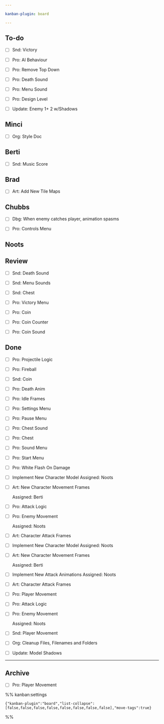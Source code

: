 ```yaml
---

kanban-plugin: board

---
```


## To-do

- [ ] Snd: Victory
- [ ] Pro: AI Behaviour
- [ ] Pro: Remove Top Down
- [ ] Pro: Death Sound
- [ ] Pro: Menu Sound
- [ ] Pro: Design Level
- [ ] Update: Enemy 1+ 2 w/Shadows


## Minci

- [ ] Org: Style Doc


## Berti

- [ ] Snd: Music Score


## Brad

- [ ] Art: Add New Tile Maps


## Chubbs

- [ ] Dbg: When enemy catches player, animation spasms
- [ ] Pro: Controls Menu


## Noots



## Review

- [ ] Snd: Death Sound
- [ ] Snd: Menu Sounds
- [ ] Snd: Chest
- [ ] Pro: Victory Menu
- [ ] Pro: Coin
- [ ] Pro: Coin Counter
- [ ] Pro: Coin Sound


## Done

- [ ] Pro: Projectile Logic
- [ ] Pro: Fireball
- [ ] Snd: Coin
- [ ] Pro: Death Anim
- [ ] Pro: Idle Frames
- [ ] Pro: Settings Menu
- [ ] Pro: Pause Menu
- [ ] Pro: Chest Sound
- [ ] Pro: Chest
- [ ] Pro: Sound Menu
- [ ] Pro:  Start Menu
- [ ] Pro: White Flash On Damage
- [ ] Implement New Character Model
	Assigned: Noots
- [ ] Art: New Character Movement Frames
	
	Assigned: Berti
- [ ] Pro: Attack Logic
- [ ] Pro: Enemy Movement
	
	Assigned: Noots
- [ ] Art: Character Attack Frames
- [ ] Implement New Character Model
	Assigned: Noots
- [ ] Art: New Character Movement Frames
	
	Assigned: Berti
- [ ] Implement New Attack Animations
	Assigned: Noots
- [ ] Art: Character Attack Frames
- [ ] Pro: Player Movement
- [ ] Pro: Attack Logic
- [ ] Pro: Enemy Movement
	
	Assigned: Noots
- [ ] Snd: Player Movement
- [ ] Org: Cleanup Files, Filenames and Folders
- [ ] Update: Model Shadows


***

## Archive

- [ ] Pro: Player Movement

%% kanban:settings
```
{"kanban-plugin":"board","list-collapse":[false,false,false,false,false,false,false,false],"move-tags":true}
```
%%